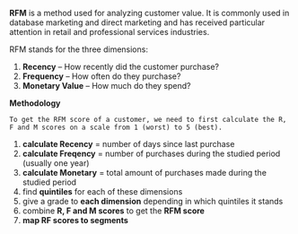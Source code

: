**RFM** is a method used for analyzing customer value. It is commonly used in database marketing and direct marketing and has received particular attention in retail and professional services industries.

RFM stands for the three dimensions:
1. **Recency** – How recently did the customer purchase?
2. **Frequency** – How often do they purchase?
3. **Monetary Value** – How much do they spend?

**Methodology**

`To get the RFM score of a customer, we need to first calculate the R, F and M scores on a scale from 1 (worst) to 5 (best).
`
1. **calculate Recency** = number of days since last purchase
2. **calculate Freqency** = number of purchases during the studied period (usually one year)
3. **calculate Monetary** = total amount of purchases made during the studied period
4. find **quintiles** for each of these dimensions
5. give a grade to **each dimension** depending in which quintiles it stands
6. combine **R, F and M scores** to get the **RFM score**
7. **map RF scores to segments**

